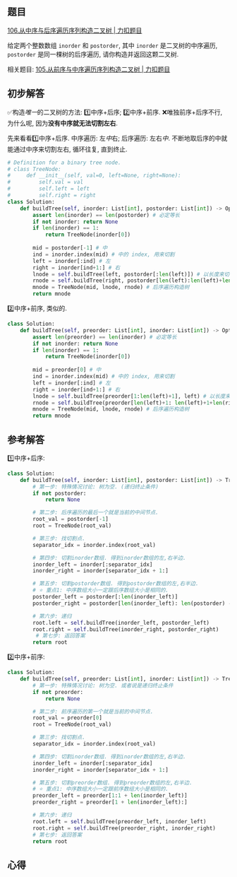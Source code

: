 ## 题目
[106.从中序与后序遍历序列构造二叉树 | 力扣题目](https://leetcode.cn/problems/construct-binary-tree-from-inorder-and-postorder-traversal/description/)

给定两个整数数组 `inorder` 和 `postorder`, 其中 `inorder` 是二叉树的中序遍历, `postorder` 是同一棵树的后序遍历, 请你构造并返回这颗二叉树.

相关题目:
[105.从前序与中序遍历序列构造二叉树 | 力扣题目](https://leetcode.cn/problems/construct-binary-tree-from-preorder-and-inorder-traversal/)

## 初步解答
✅构造*唯一*的二叉树的方法: 1️⃣中序+后序; 2️⃣中序+前序. ❌唯独前序+后序不行, 为什么呢, 因为**没有中序就无法切割左右**.

先来看看1️⃣中序+后序. 中序遍历: 左*中*右; 后序遍历: 左右*中*. 不断地取后序的中就能通过中序来切割左右, 循环往复, 直到终止.
```python
# Definition for a binary tree node.
# class TreeNode:
#     def __init__(self, val=0, left=None, right=None):
#         self.val = val
#         self.left = left
#         self.right = right
class Solution:
    def buildTree(self, inorder: List[int], postorder: List[int]) -> Optional[TreeNode]:
        assert len(inorder) == len(postorder) # 必定等长
        if not inorder: return None
        if len(inorder) == 1:
            return TreeNode(inorder[0])
        
        mid = postorder[-1] # 中
        ind = inorder.index(mid) # 中的 index, 用来切割
        left = inorder[:ind] # 左
        right = inorder[ind+1:] # 右
        lnode = self.buildTree(left, postorder[:len(left)]) # 以长度来切割后序
        rnode = self.buildTree(right, postorder[len(left):len(left)+len(right)])
        mnode = TreeNode(mid, lnode, rnode) # 后序遍历构造树
        return mnode
```

2️⃣中序+前序, 类似的.
```python
class Solution:
    def buildTree(self, preorder: List[int], inorder: List[int]) -> Optional[TreeNode]:
        assert len(preorder) == len(inorder) # 必定等长
        if not inorder: return None
        if len(inorder) == 1:
            return TreeNode(inorder[0])
        
        mid = preorder[0] # 中
        ind = inorder.index(mid) # 中的 index, 用来切割
        left = inorder[:ind] # 左
        right = inorder[ind+1:] # 右
        lnode = self.buildTree(preorder[1:len(left)+1], left) # 以长度来切割前序
        rnode = self.buildTree(preorder[len(left)+1: len(left)+1+len(right)], right)
        mnode = TreeNode(mid, lnode, rnode) # 后序遍历构造树
        return mnode
```

## 参考解答
1️⃣中序+后序:
```python
class Solution:
    def buildTree(self, inorder: List[int], postorder: List[int]) -> TreeNode:
        # 第一步: 特殊情况讨论: 树为空. (递归终止条件)
        if not postorder:
            return None

        # 第二步: 后序遍历的最后一个就是当前的中间节点.
        root_val = postorder[-1]
        root = TreeNode(root_val)

        # 第三步: 找切割点.
        separator_idx = inorder.index(root_val)

        # 第四步: 切割inorder数组. 得到inorder数组的左,右半边.
        inorder_left = inorder[:separator_idx]
        inorder_right = inorder[separator_idx + 1:]

        # 第五步: 切割postorder数组. 得到postorder数组的左,右半边.
        # ⭐️ 重点1: 中序数组大小一定跟后序数组大小是相同的.
        postorder_left = postorder[:len(inorder_left)]
        postorder_right = postorder[len(inorder_left): len(postorder) - 1]

        # 第六步: 递归
        root.left = self.buildTree(inorder_left, postorder_left)
        root.right = self.buildTree(inorder_right, postorder_right)
         # 第七步: 返回答案
        return root
```

2️⃣中序+前序:
```python
class Solution:
    def buildTree(self, preorder: List[int], inorder: List[int]) -> TreeNode:
        # 第一步: 特殊情况讨论: 树为空. 或者说是递归终止条件
        if not preorder:
            return None

        # 第二步: 前序遍历的第一个就是当前的中间节点.
        root_val = preorder[0]
        root = TreeNode(root_val)

        # 第三步: 找切割点.
        separator_idx = inorder.index(root_val)

        # 第四步: 切割inorder数组. 得到inorder数组的左,右半边.
        inorder_left = inorder[:separator_idx]
        inorder_right = inorder[separator_idx + 1:]

        # 第五步: 切割preorder数组. 得到preorder数组的左,右半边.
        # ⭐️ 重点1: 中序数组大小一定跟前序数组大小是相同的.
        preorder_left = preorder[1:1 + len(inorder_left)]
        preorder_right = preorder[1 + len(inorder_left):]

        # 第六步: 递归
        root.left = self.buildTree(preorder_left, inorder_left)
        root.right = self.buildTree(preorder_right, inorder_right)
        # 第七步: 返回答案
        return root
```

## 心得